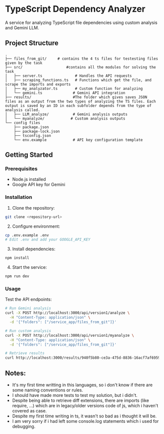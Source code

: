 # TypeScript Dependency Analyzer

A service for analyzing TypeScript file dependencies using custom analysis and Gemini LLM.

## Project Structure

```
.
├── files_from_git/     # contains the 4 ts files for testesting files given by the task
├── src/                    #contains all the modules for solving the task
│   ├── server.ts               # Handles the API requests
│   ├── scraping_functions.ts   # Functions which get the file, and scrape the imports and exports
│   ├── my_analyzator.ts        # Custom function for analyzing
│   └── gemini.ts              # Gemini API integration
├── results/                   #The folder which gives saves JSON files as an output from the two types of analyzing the TS files. Each output is saved by an ID in each subfolder depends from the type of analysis called. 
│   ├── LLM_analyze/           # Gemini analysis outputs
│   └── myanalyze/            # Custom analysis outputs
└── config files
    ├── package.json
    ├── package-lock.json 
    ├── tsconfig.json
    └── env.example            # API key configuration template
```

## Getting Started

### Prerequisites
- Node.js installed
- Google API key for Gemini

### Installation

1. Clone the repository:
```bash
git clone <repository-url>
```

2. Configure environment:
```bash
cp .env.example .env
# Edit .env and add your GOOGLE_API_KEY
```

3. Install dependencies:
```bash
npm install
```

4. Start the service:
```bash
npm run dev
```

### Usage

Test the API endpoints:

```bash
# Run Gemini analysis
curl -X POST http://localhost:3000/api/version1/analyze \
  -H "Content-Type: application/json" \
  -d '{"folders": ["/service_app/files_from_git"]}'

# Run custom analysis
curl -X POST http://localhost:3000/api/version1/myanalyze \
  -H "Content-Type: application/json" \
  -d '{"folders": ["/service_app/files_from_git"]}'

# Retrieve results
curl http://localhost:3000/results/940f5b80-ce3a-475d-8836-16acf7af6959
```

## Notes:
- It's my first time writting in this languages, so i don't know if there are some naming conventions or rules.
- I should have made more tests to test my solution, but i didn't.
- Despite being able to retrieve diff extensions, there are imports (like require, ...) which are in legacy/older versions code of js, which i haven't covered as case.
- Despite my first time writing in ts, it wasn't so bad as i thought it will be.
- I am very sorry if i had left some console.log statements which i used for debugging.
